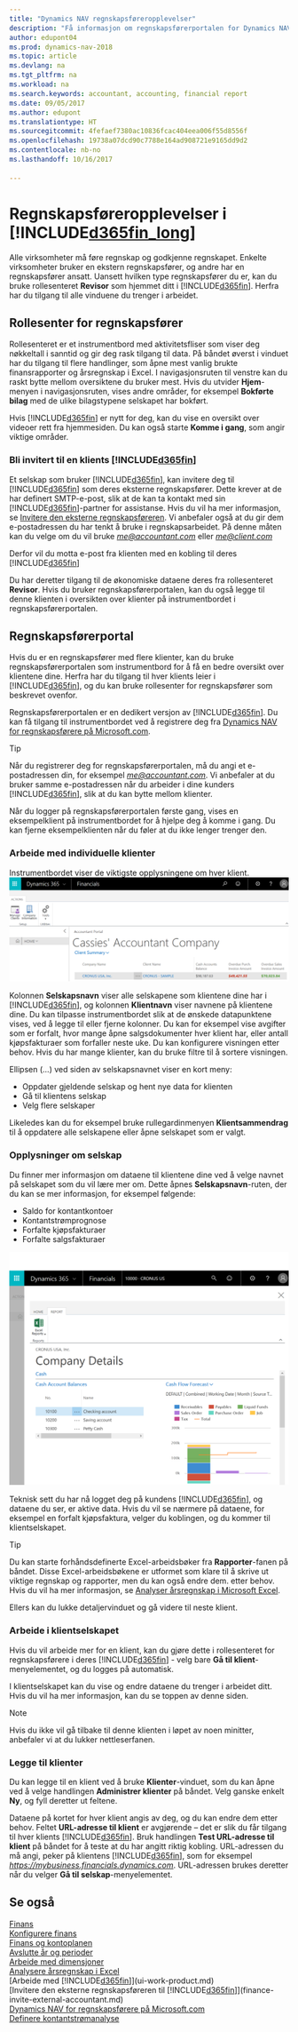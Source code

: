 ```yaml
---
title: "Dynamics NAV regnskapsføreropplevelser"
description: "Få informasjon om regnskapsførerportalen for Dynamics NAV og rollesenter for regnskapsfører som støtter interne og eksterne regnskapsførere i klientselskapet."
author: edupont04
ms.prod: dynamics-nav-2018
ms.topic: article
ms.devlang: na
ms.tgt_pltfrm: na
ms.workload: na
ms.search.keywords: accountant, accounting, financial report
ms.date: 09/05/2017
ms.author: edupont
ms.translationtype: HT
ms.sourcegitcommit: 4fefaef7380ac10836fcac404eea006f55d8556f
ms.openlocfilehash: 19738a07dcd90c7788e164ad908721e9165dd9d2
ms.contentlocale: nb-no
ms.lasthandoff: 10/16/2017

---
```

# <a name="accountant-experiences-in-included365finlongincludesd365finlongmdmd"></a>Regnskapsføreropplevelser i [!INCLUDE[d365fin_long](includes/d365fin_long_md.md)]
Alle virksomheter må føre regnskap og godkjenne regnskapet. Enkelte virksomheter bruker en ekstern regnskapsfører, og andre har en regnskapsfører ansatt. Uansett hvilken type regnskapsfører du er, kan du bruke rollesenteret **Revisor** som hjemmet ditt i [!INCLUDE[d365fin](includes/d365fin_md.md)]. Herfra har du tilgang til alle vinduene du trenger i arbeidet.  

## <a name="accountant-role-center"></a>Rollesenter for regnskapsfører
Rollesenteret er et instrumentbord med aktivitetsfliser som viser deg nøkkeltall i sanntid og gir deg rask tilgang til data. På båndet øverst i vinduet har du tilgang til flere handlinger, som åpne mest vanlig brukte finansrapporter og årsregnskap i Excel. I navigasjonsruten til venstre kan du raskt bytte mellom oversiktene du bruker mest. Hvis du utvider **Hjem**-menyen i navigasjonsruten, vises andre områder, for eksempel **Bokførte bilag** med de ulike bilagstypene selskapet har bokført.  

Hvis [!INCLUDE[d365fin](includes/d365fin_md.md)] er nytt for deg, kan du vise en oversikt over videoer rett fra hjemmesiden. Du kan også starte **Komme i gang**, som angir viktige områder.  

### <a name="get-invited-to-a-clients-included365finincludesd365finmdmd"></a>Bli invitert til en klients [!INCLUDE[d365fin](includes/d365fin_md.md)]
Et selskap som bruker [!INCLUDE[d365fin](includes/d365fin_md.md)], kan invitere deg til [!INCLUDE[d365fin](includes/d365fin_md.md)] som deres eksterne regnskapsfører. Dette krever at de har definert SMTP-e-post, slik at de kan ta kontakt med sin [!INCLUDE[d365fin](includes/d365fin_md.md)]-partner for assistanse. Hvis du vil ha mer informasjon, se [Invitere den eksterne regnskapsføreren](finance-invite-external-accountant.md). Vi anbefaler også at du gir dem e-postadressen du har tenkt å bruke i regnskapsarbeidet. På denne måten kan du velge om du vil bruke *me@accountant.com* eller *me@client.com*  

Derfor vil du motta e-post fra klienten med en kobling til deres [!INCLUDE[d365fin](includes/d365fin_md.md)]  

Du har deretter tilgang til de økonomiske dataene deres fra rollesenteret **Revisor**. Hvis du bruker regnskapsførerportalen, kan du også legge til denne klienten i oversikten over klienter på instrumentbordet i regnskapsførerportalen.  

## <a name="accountant-portal"></a>Regnskapsførerportal
Hvis du er en regnskapsfører med flere klienter, kan du bruke regnskapsførerportalen som instrumentbord for å få en bedre oversikt over klientene dine. Herfra har du tilgang til hver klients leier i [!INCLUDE[d365fin](includes/d365fin_md.md)], og du kan bruke rollesenter for regnskapsfører som beskrevet ovenfor.  

Regnskapsførerportalen er en dedikert versjon av [!INCLUDE[d365fin](includes/d365fin_md.md)]. Du kan få tilgang til instrumentbordet ved å registrere deg fra [Dynamics NAV for regnskapsførere på Microsoft.com](https://www.microsoft.com/en-us/dynamics365/financial-insights-for-accountants).  

> [!TIP]  
>  Når du registrerer deg for regnskapsførerportalen, må du angi et e-postadressen din, for eksempel *me@accountant.com*. Vi anbefaler at du bruker samme e-postadressen når du arbeider i dine kunders [!INCLUDE[d365fin](includes/d365fin_md.md)], slik at du kan bytte mellom klienter.  

Når du logger på regnskapsførerportalen første gang, vises en eksempelklient på instrumentbordet for å hjelpe deg å komme i gang. Du kan fjerne eksempelklienten når du føler at du ikke lenger trenger den.  

### <a name="working-with-individual-clients"></a>Arbeide med individuelle klienter
Instrumentbordet viser de viktigste opplysningene om hver klient.  
[![Regnskapsførerportal](./media/ui-extensions-accportal/accountant-portal.png)](https://go.microsoft.com/fwlink/?linkid=851257)

Kolonnen **Selskapsnavn** viser alle selskapene som klientene dine har i [!INCLUDE[d365fin](includes/d365fin_md.md)], og kolonnen **Klientnavn** viser navnene på klientene dine. Du kan tilpasse instrumentbordet slik at de ønskede datapunktene vises, ved å legge til eller fjerne kolonner. Du kan for eksempel vise avgifter som er forfalt, hvor mange åpne salgsdokumenter hver klient har, eller antall kjøpsfakturaer som forfaller neste uke. Du kan konfigurere visningen etter behov. Hvis du har mange klienter, kan du bruke filtre til å sortere visningen.  

Ellipsen (...) ved siden av selskapsnavnet viser en kort meny:

* Oppdater gjeldende selskap og hent nye data for klienten  
* Gå til klientens selskap  
* Velg flere selskaper  

Likeledes kan du for eksempel bruke rullegardinmenyen **Klientsammendrag** til å oppdatere alle selskapene eller åpne selskapet som er valgt.  

### <a name="company-details"></a>Opplysninger om selskap
Du finner mer informasjon om dataene til klientene dine ved å velge navnet på selskapet som du vil lære mer om. Dette åpnes **Selskapsnavn**-ruten, der du kan se mer informasjon, for eksempel følgende:  

* Saldo for kontantkontoer  
* Kontantstrømprognose  
* Forfalte kjøpsfakturaer  
* Forfalte salgsfakturaer  

![Klientselskapsdetaljer i regnskapsførerportalen](./media/finance-accounting/accountant-company-details.png)

Teknisk sett du har nå logget deg på kundens [!INCLUDE[d365fin](includes/d365fin_md.md)], og dataene du ser, er aktive data. Hvis du vil se nærmere på dataene, for eksempel en forfalt kjøpsfaktura, velger du koblingen, og du kommer til klientselskapet.  

> [!TIP]  
>  Du kan starte forhåndsdefinerte Excel-arbeidsbøker fra **Rapporter**-fanen på båndet. Disse Excel-arbeidsbøkene er utformet som klare til å skrive ut viktige regnskap og rapporter, men du kan også endre dem. etter behov. Hvis du vil ha mer informasjon, se [Analyser årsregnskap i Microsoft Excel](finance-analyze-excel.md).  

Ellers kan du lukke detaljervinduet og gå videre til neste klient.  

### <a name="working-in-the-client-company"></a>Arbeide i klientselskapet
Hvis du vil arbeide mer for en klient, kan du gjøre dette i rollesenteret for regnskapsførere i deres [!INCLUDE[d365fin](includes/d365fin_md.md)] - velg bare **Gå til klient**-menyelementet, og du logges på automatisk.  

I klientselskapet kan du vise og endre dataene du trenger i arbeidet ditt. Hvis du vil ha mer informasjon, kan du se toppen av denne siden.

> [!NOTE]  
>  Hvis du ikke vil gå tilbake til denne klienten i løpet av noen minitter, anbefaler vi at du lukker nettleserfanen.  

### <a name="adding-clients"></a>Legge til klienter
Du kan legge til en klient ved å bruke **Klienter**-vinduet, som du kan åpne ved å velge handlingen **Administrer klienter** på båndet. Velg ganske enkelt **Ny**, og fyll deretter ut feltene.  

Dataene på kortet for hver klient angis av deg, og du kan endre dem etter behov. Feltet **URL-adresse til klient** er avgjørende – det er slik du får tilgang til hver klients [!INCLUDE[d365fin](includes/d365fin_md.md)]. Bruk handlingen **Test URL-adresse til klient** på båndet for å teste at du har angitt riktig kobling. URL-adressen du må angi, peker på klientens [!INCLUDE[d365fin](includes/d365fin_md.md)], som for eksempel *https://mybusiness.financials.dynamics.com*. URL-adressen brukes deretter når du velger **Gå til selskap**-menyelementet.  

## <a name="see-also"></a>Se også
[Finans](finance.md)  
[Konfigurere finans](finance-setup-finance.md)  
[Finans og kontoplanen](finance-general-ledger.md)  
[Avslutte år og perioder](year-close-years-periods.md)  
[Arbeide med dimensjoner](finance-dimensions.md)  
[Analysere årsregnskap i Excel](finance-analyze-excel.md)  
[Arbeide med [!INCLUDE[d365fin](includes/d365fin_md.md)]](ui-work-product.md)  
[Invitere den eksterne regnskapsføreren til [!INCLUDE[d365fin](includes/d365fin_md.md)]](finance-invite-external-accountant.md)  
[Dynamics NAV for regnskapsførere på Microsoft.com](https://www.microsoft.com/en-us/dynamics365/financial-insights-for-accountants)  
[Definere kontantstrømanalyse](finance-setup-cash-flow-analyses.md)  


